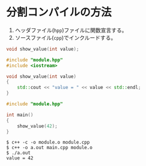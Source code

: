 # 分割コンパイルの方法
1. ヘッダファイル(`hpp`)ファイルに関数宣言する。
2. ソースファイル(`cpp`)でインクルードする。

```cpp:module.hpp
void show_value(int value);
```

```cpp:module.cpp
#include "module.hpp"
#include <iostream>

void show_value(int value)
{
    std::cout << "value = " << value << std::endl;
}
```

```cpp:main.cpp
#include "module.hpp"

int main()
{
    show_value(42);
}
```

```
$ c++ -c -o module.o module.cpp
$ c++ -o a.out main.cpp module.o
$ ./a.out
value = 42
```
